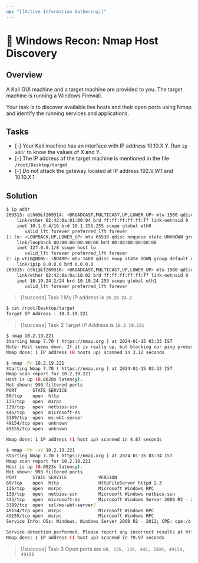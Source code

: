 ```yaml
---
up: "[[Active Information Gathering]]"
---
```


# 🧪 Windows Recon: Nmap Host Discovery

## Overview

A Kali GUI machine and a target machine are provided to you. The target machine is running a Windows Firewall. 

Your task is to discover available live hosts and their open ports using Nmap and identify the running services and applications.

## Tasks

- [-] Your Kali machine has an interface with IP address 10.10.X.Y. Run `ip addr` to know the values of X and Y.
- [-] The IP address of the target machine is mentioned in the file `/root/Desktop/target`
- [-] Do not attack the gateway located at IP address 192.V.W.1 and 10.10.X.1

## Solution

```bash
$ ip addr
269313: eth0@if269314: <BROADCAST,MULTICAST,UP,LOWER_UP> mtu 1500 qdisc noqueue state UP group default 
    link/ether 02:42:0a:01:00:04 brd ff:ff:ff:ff:ff:ff link-netnsid 0
    inet 10.1.0.4/16 brd 10.1.255.255 scope global eth0
       valid_lft forever preferred_lft forever
1: lo: <LOOPBACK,UP,LOWER_UP> mtu 65536 qdisc noqueue state UNKNOWN group default qlen 1000
    link/loopback 00:00:00:00:00:00 brd 00:00:00:00:00:00
    inet 127.0.0.1/8 scope host lo
       valid_lft forever preferred_lft forever
2: ip_vti0@NONE: <NOARP> mtu 1480 qdisc noop state DOWN group default qlen 1000
    link/ipip 0.0.0.0 brd 0.0.0.0
269315: eth1@if269316: <BROADCAST,MULTICAST,UP,LOWER_UP> mtu 1500 qdisc noqueue state UP group default 
    link/ether 02:42:0a:0a:18:02 brd ff:ff:ff:ff:ff:ff link-netnsid 0
    inet 10.10.24.2/24 brd 10.10.24.255 scope global eth1
       valid_lft forever preferred_lft forever
```

> [!success] Task 1
> My IP address is ``10.10.24.2``

```bash
$ cat /root/Desktop/target 
Target IP Address : 10.2.19.221
```

> [!success] Task 2
> Target IP Address is `10.2.19.221`

```bash
$ nmap 10.2.19.221
Starting Nmap 7.70 ( https://nmap.org ) at 2024-01-15 03:33 IST
Note: Host seems down. If it is really up, but blocking our ping probes, try -Pn
Nmap done: 1 IP address (0 hosts up) scanned in 3.12 seconds

$ nmap -Pn 10.2.19.221
Starting Nmap 7.70 ( https://nmap.org ) at 2024-01-15 03:33 IST
Nmap scan report for 10.2.19.221
Host is up (0.0028s latency).
Not shown: 993 filtered ports
PORT      STATE SERVICE
80/tcp    open  http
135/tcp   open  msrpc
139/tcp   open  netbios-ssn
445/tcp   open  microsoft-ds
3389/tcp  open  ms-wbt-server
49154/tcp open  unknown
49155/tcp open  unknown

Nmap done: 1 IP address (1 host up) scanned in 4.87 seconds

$ nmap -Pn -sV 10.2.19.221
Starting Nmap 7.70 ( https://nmap.org ) at 2024-01-15 03:34 IST
Nmap scan report for 10.2.19.221
Host is up (0.0023s latency).
Not shown: 993 filtered ports
PORT      STATE SERVICE            VERSION
80/tcp    open  http               HttpFileServer httpd 2.3
135/tcp   open  msrpc              Microsoft Windows RPC
139/tcp   open  netbios-ssn        Microsoft Windows netbios-ssn
445/tcp   open  microsoft-ds       Microsoft Windows Server 2008 R2 - 2012 microsoft-ds
3389/tcp  open  ssl/ms-wbt-server?
49154/tcp open  msrpc              Microsoft Windows RPC
49155/tcp open  msrpc              Microsoft Windows RPC
Service Info: OSs: Windows, Windows Server 2008 R2 - 2012; CPE: cpe:/o:microsoft:windows

Service detection performed. Please report any incorrect results at https://nmap.org/submit/ .
Nmap done: 1 IP address (1 host up) scanned in 79.97 seconds
```

> [!success] Task 3
> Open ports are `80, 135, 139, 445, 3389, 49154, 49155`
